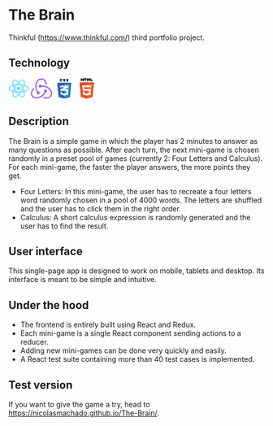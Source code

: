 # The Brain

Thinkful (https://www.thinkful.com/) third portfolio project.

## Technology

<img src="https://raw.githubusercontent.com/NicolasMachado/The-Brain/master/src/images/react.png" height="40px" alt="ReactJS" />
<img src="https://raw.githubusercontent.com/NicolasMachado/The-Brain/master/src/images/redux.png" height="40px" alt="Redux" />
<img src="https://raw.githubusercontent.com/NicolasMachado/The-Brain/master/src/images/css3.png" height="40px" alt="CSS3" />
<img src="https://raw.githubusercontent.com/NicolasMachado/The-Brain/master/src/images/html5.png" height="40px" alt="HTML5" />

## Description
The Brain is a simple game in which the player has 2 minutes to answer as many questions as possible. After each turn,
the next mini-game is chosen randomly in a preset pool of games (currently 2: Four Letters and Calculus).
For each mini-game, the faster the player answers, the more points they get.

- Four Letters: In this mini-game, the user has to recreate a four letters word randomly chosen in a pool of 4000 words.
The letters are shuffled and the user has to click them in the right order.
- Calculus: A short calculus expression is randomly generated and the user has to find the result.

## User interface

This single-page app is designed to work on mobile, tablets and desktop. Its interface is meant to be simple and intuitive.

## Under the hood

* The frontend is entirely built using React and Redux.
* Each mini-game is a single React component sending actions to a reducer.
* Adding new mini-games can be done very quickly and easily.
* A React test suite containing more than 40 test cases is implemented.

## Test version

If you want to give the game a try, head to https://nicolasmachado.github.io/The-Brain/.
